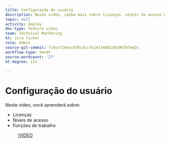 ```yaml
---
title: Configuração do usuário
description: Neste vídeo, saiba mais sobre licenças, níveis de acesso e funções de trabalho.
topic: null
activity: deploy
doc-type: feature video
team: Technical Marketing
kt: Jira ticket
role: Admin
source-git-commit: 7cdce710ecc6fbcdccfe147a40623dc96f07ed2c
workflow-type: tm+mt
source-wordcount: '27'
ht-degree: 11%

---
```


# Configuração do usuário

Neste vídeo, você aprenderá sobre:

* Licenças
* Níveis de acesso
* Funções de trabalho

>[!VIDEO](https://video.tv.adobe.com/v/335066/?quality=12)
